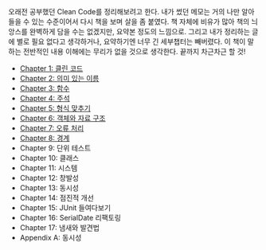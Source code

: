 오래전 공부했던 Clean Code를 정리해보려고 한다. 내가 썼던 메모는 거의 나만 알아들을 수 있는 수준이어서 다시 책을 보며 살을 좀 붙였다. 책 자체에 비유가 많아 책의 늬앙스를 완벽하게 담을 수는 없겠지만, 요약본 정도의 느낌으로. 그리고 내가 정리하는 글에 별로 필요 없다고 생각하거나, 요약하기엔 너무 긴 세부챕터는 빼버렸다. 이 책이 말하는 전반적인 내용 이해에는 무리가 없을 것으로 생각한다. 끝까지 차근차근 할 것!

* [Chapter 1: 클린 코드](Chapter01-Clean-code.md)
* [Chapter 2: 의미 있는 이름](Chapter02-Meaningful-names.md)
* [Chapter 3: 함수](Chapter03-Functions.md)
* [Chapter 4: 주석](Chapter04-Comments.md)
* [Chapter 5: 형식 맞추기](Chapter05-Formatting.md)
* [Chapter 6: 객체와 자료 구조](Chapter06-Objects-and-data-structures.md)
* [Chapter 7: 오류 처리](Chapter07-Error-handling.md)
* [Chapter 8: 경계](Chapter08-Boundaries.md)
* Chapter 9: 단위 테스트
* Chapter 10: 클래스
* Chapter 11: 시스템
* Chapter 12: 창발성
* Chapter 13: 동시성
* Chapter 14: 점진적 개선
* Chapter 15: JUnit 들여다보기
* Chapter 16: SerialDate 리팩토링
* Chapter 17: 냄새와 발견법
* Appendix A: 동시성
